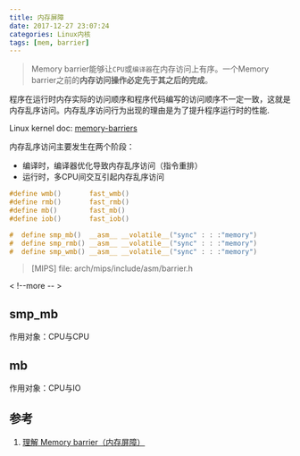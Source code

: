 ```yaml
---
title: 内存屏障
date: 2017-12-27 23:07:24
categories: Linux内核
tags: [mem, barrier]
---
```


>Memory barrier能够让`CPU`或`编译器`在内存访问上有序。一个Memory barrier之前的**内存访问操作必定先于其之后的完成**。

程序在运行时内存实际的访问顺序和程序代码编写的访问顺序不一定一致，这就是内存乱序访问。内存乱序访问行为出现的理由是为了提升程序运行时的性能.

Linux kernel doc: [memory-barriers](https://www.kernel.org/doc/Documentation/memory-barriers.txt)

内存乱序访问主要发生在两个阶段：

* 编译时，编译器优化导致内存乱序访问（指令重排）
* 运行时，多CPU间交互引起内存乱序访问


``` C
#define wmb()       fast_wmb() 
#define rmb()       fast_rmb() 
#define mb()        fast_mb()  
#define iob()       fast_iob() 

#  define smp_mb()  __asm__ __volatile__("sync" : : :"memory")    
#  define smp_rmb() __asm__ __volatile__("sync" : : :"memory")    
#  define smp_wmb() __asm__ __volatile__("sync" : : :"memory")    
```
> [MIPS] file: arch/mips/include/asm/barrier.h 

< !--more -- >

## smp_mb

作用对象：CPU与CPU

## mb

作用对象：CPU与IO


## 参考

1. [理解 Memory barrier（内存屏障）](http://blog.csdn.net/world_hello_100/article/details/50131497)

